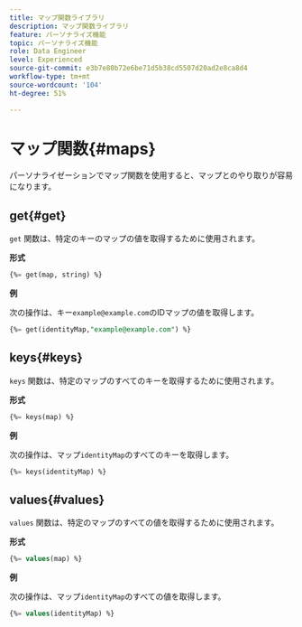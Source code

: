 ```yaml
---
title: マップ関数ライブラリ
description: マップ関数ライブラリ
feature: パーソナライズ機能
topic: パーソナライズ機能
role: Data Engineer
level: Experienced
source-git-commit: e3b7e80b72e6be71d5b38cd5507d20ad2e8ca8d4
workflow-type: tm+mt
source-wordcount: '104'
ht-degree: 51%

---
```


# マップ関数{#maps}

パーソナライゼーションでマップ関数を使用すると、マップとのやり取りが容易になります。

## get{#get}

`get` 関数は、特定のキーのマップの値を取得するために使用されます。

**形式**

```sql
{%= get(map, string) %}
```

**例**

次の操作は、キー`example@example.com`のIDマップの値を取得します。

```sql
{%= get(identityMap,"example@example.com") %}
```

## keys{#keys}

`keys` 関数は、特定のマップのすべてのキーを取得するために使用されます。

**形式**

```sql
{%= keys(map) %}
```

**例**

次の操作は、マップ`identityMap`のすべてのキーを取得します。

```sql
{%= keys(identityMap) %}
```

## values{#values}

`values` 関数は、特定のマップのすべての値を取得するために使用されます。

**形式**

```sql
{%= values(map) %}
```

**例**

次の操作は、マップ`identityMap`のすべての値を取得します。

```sql
{%= values(identityMap) %}
```
